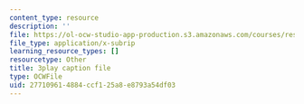 ```yaml
---
content_type: resource
description: ''
file: https://ol-ocw-studio-app-production.s3.amazonaws.com/courses/res-18-009-learn-differential-equations-up-close-with-gilbert-strang-and-cleve-moler-fall-2015/277109614884ccf125a8e8793a54df03_0hx59wYpFyY.srt
file_type: application/x-subrip
learning_resource_types: []
resourcetype: Other
title: 3play caption file
type: OCWFile
uid: 27710961-4884-ccf1-25a8-e8793a54df03
---
```

